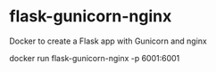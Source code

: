 # flask-gunicorn-nginx
Docker to create a Flask app with Gunicorn and nginx

docker run flask-gunicorn-nginx -p 6001:6001